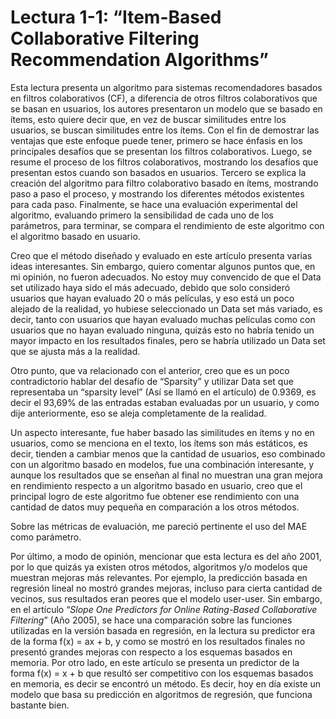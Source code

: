 # Lectura 1-1: “Item-Based Collaborative Filtering Recommendation Algorithms”

Esta lectura presenta un algoritmo para sistemas recomendadores basados en filtros colaborativos (CF), a diferencia de otros filtros colaborativos que se basan en usuarios, los autores presentaron un modelo que se basado en ítems, esto quiere decir que, en vez de buscar similitudes entre los usuarios, se buscan similitudes entre los ítems. Con el fin de demostrar las ventajas que este enfoque puede tener, primero se hace énfasis en los principales desafíos que se presentan los filtros colaborativos. Luego, se resume el proceso de los filtros colaborativos, mostrando los desafíos que presentan estos cuando son basados en usuarios. Tercero se explica la creación del algoritmo para filtro colaborativo basado en ítems, mostrando paso a paso el proceso, y mostrando los diferentes métodos existentes para cada paso. Finalmente, se hace una evaluación experimental del algoritmo, evaluando primero la sensibilidad de cada uno de los parámetros, para terminar, se compara el rendimiento de este algoritmo con el algoritmo basado en usuario.

Creo que el método diseñado y evaluado en este artículo presenta varias ideas interesantes. Sin embargo, quiero comentar algunos puntos que, en mi opinión, no fueron adecuados. No estoy muy convencido de que el Data set utilizado haya sido el más adecuado, debido que solo consideró usuarios que hayan evaluado 20 o más películas, y eso está un poco alejado de la realidad, yo hubiese seleccionado un Data set más variado, es decir, tanto con usuarios que hayan evaluado muchas películas como con usuarios que no hayan evaluado ninguna, quizás esto no habría tenido un mayor impacto en los resultados finales, pero se habría utilizado un Data set que se ajusta más a la realidad. 

Otro punto, que va relacionado con el anterior, creo que es un poco contradictorio hablar del desafío de “Sparsity” y utilizar Data set que representaba un “sparsity level” (Así se llamó en el artículo) de 0.9369, es decir el 93,69% de las entradas estaban evaluadas por un usuario, y como dije anteriormente, eso se aleja completamente de la realidad.

Un aspecto interesante, fue haber basado las similitudes en ítems y no en usuarios, como se menciona en el texto, los ítems son más estáticos, es decir, tienden a cambiar menos que la cantidad de usuarios, eso combinado con un algoritmo basado en modelos, fue una combinación interesante, y aunque los resultados que se enseñan al final no muestran una gran mejora en rendimiento respecto a un algoritmo basado en usuario, creo que el principal logro de este algoritmo fue obtener ese rendimiento con una cantidad de datos muy pequeña en comparación a los otros métodos.

Sobre las métricas de evaluación, me pareció pertinente el uso del MAE como parámetro. 

Por último, a modo de opinión, mencionar que esta lectura es del año 2001, por lo que quizás ya existen otros métodos, algoritmos y/o modelos que muestran mejoras más relevantes. Por ejemplo, la predicción basada en regresión lineal no mostró grandes mejoras, incluso para cierta cantidad de vecinos, sus resultados eran peores que el modelo user-user. Sin embargo, en el artículo “*Slope One Predictors for Online Rating-Based Collaborative Filtering*” (Año 2005), se hace una comparación sobre las funciones utilizadas en la versión basada en regresión, en la lectura su predictor era de la forma f(x) = ax + b, y como se mostró en los resultados finales no presentó grandes mejoras con respecto a los esquemas basados en memoria. Por otro lado, en este artículo se presenta un predictor de la forma f(x) = x + b que resultó ser competitivo con los esquemas basados en memoria, es decir se encontró un método. Es decir, hoy en día existe un modelo que basa su predicción en algoritmos de regresión, que funciona bastante bien.
